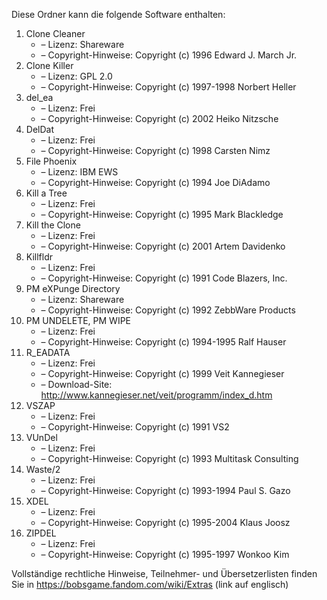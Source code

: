 ﻿Diese Ordner kann die folgende Software enthalten:

1. Clone Cleaner
   - – Lizenz: Shareware
   - – Copyright-Hinweise: Copyright (c) 1996 Edward J. March Jr.
2. Clone Killer
   - – Lizenz: GPL 2.0
   - – Copyright-Hinweise: Copyright (c) 1997-1998 Norbert Heller
3. del_ea
   - – Lizenz: Frei
   - – Copyright-Hinweise: Copyright (c) 2002 Heiko Nitzsche
4. DelDat
   - – Lizenz: Frei
   - – Copyright-Hinweise: Copyright (c) 1998 Carsten Nimz
5. File Phoenix
   - – Lizenz: IBM EWS
   - – Copyright-Hinweise: Copyright (c) 1994 Joe DiAdamo
6. Kill a Tree
   - – Lizenz: Frei
   - – Copyright-Hinweise: Copyright (c) 1995 Mark Blackledge
7. Kill the Clone
   - – Lizenz: Frei
   - – Copyright-Hinweise: Copyright (c) 2001 Artem Davidenko
8. Killfldr
   - – Lizenz: Frei
   - – Copyright-Hinweise: Copyright (c) 1991 Code Blazers, Inc.
9. PM eXPunge Directory
   - – Lizenz: Shareware
   - – Copyright-Hinweise: Copyright (c) 1992 ZebbWare Products
10. PM UNDELETE, PM WIPE
    - – Lizenz: Frei
    - – Copyright-Hinweise: Copyright (c) 1994-1995 Ralf Hauser
11. R_EADATA
    - – Lizenz: Frei
    - – Copyright-Hinweise: Copyright (c) 1999 Veit Kannegieser
    - – Download-Site: http://www.kannegieser.net/veit/programm/index_d.htm
12. VSZAP
    - – Lizenz: Frei
    - – Copyright-Hinweise: Copyright (c) 1991 VS2
13. VUnDel
    - – Lizenz: Frei
    - – Copyright-Hinweise: Copyright (c) 1993 Multitask Consulting
14. Waste/2
    - – Lizenz: Frei
    - – Copyright-Hinweise: Copyright (c) 1993-1994 Paul S. Gazo
15. XDEL
    - – Lizenz: Frei
    - – Copyright-Hinweise: Copyright (c) 1995-2004 Klaus Joosz
16. ZIPDEL
    - – Lizenz: Frei
    - – Copyright-Hinweise: Copyright (c) 1995-1997 Wonkoo Kim

Vollständige rechtliche Hinweise, Teilnehmer- und Übersetzerlisten finden Sie in https://bobsgame.fandom.com/wiki/Extras (link auf englisch)
